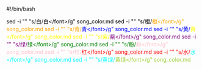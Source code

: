 #!/bin/bash

sed -i "" "s/白/<font color=black>白<\/font>/g" song_color.md
sed -i "" "s/橙/<font color=orange>橙<\/font>/g" song_color.md
sed -i "" "s/青/<font color=blue>青<\/font>/g" song_color.md
sed -i "" "s/黄/<font color=yellow>黄<\/font>/g" song_color.md
sed -i "" "s/紫/<font color=purple>紫<\/font>/g" song_color.md
sed -i "" "s/绿/<font color=green>绿<\/font>/g" song_color.md
sed -i "" "s/粉/<font color=pink>粉<\/font>/g" song_color.md
sed -i "" "s/红/<font color=red>红<\/font>/g" song_color.md
sed -i "" "s/水/<font color=aqua>水<\/font>/g" song_color.md
sed -i "" "s/黄绿/<font color=yellowgreen>黄绿<\/font>/g" song_color.md
